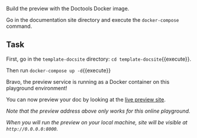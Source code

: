 Build the preview with the Doctools Docker image.

Go in the documentation site directory and execute the `docker-compose` command.

## Task

First, go in the `template-docsite` directory: `cd template-docsite`{{execute}}.

Then run `docker-compose up -d`{{execute}}

Bravo, the preview service is running as a Docker container on this playground environment!

You can now preview your doc by looking at the [live preview site](https://[[HOST_SUBDOMAIN]]-8000-[[KATACODA_HOST]].environments.katacoda.com).

_Note that the preview address above only works for this online playground._

_When you will run the preview on your local machine, site will be visible at `http://0.0.0.0:8000`._
